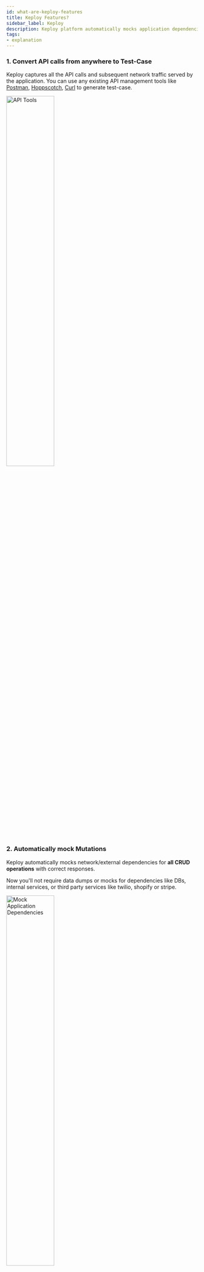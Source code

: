 ```yaml
---
id: what-are-keploy-features
title: Keploy Features?
sidebar_label: Keploy
description: Keploy platform automatically mocks application dependencies and safely replay writes. It does accurate noise detection and statistical de-duplication.
tags:
- explanation
---
```


### 1. Convert API calls from anywhere to Test-Case

Keploy captures all the API calls and subsequent network traffic served by the application. You can use any existing API management tools like [Postman](https://www.postman.com/), [Hoppscotch](https://hoppscotch.io/), [Curl](https://curl.se/) to generate test-case.  

<img src="/img/api-tools.png?raw=true" width="50%" alt="API Tools"/>

### 2. Automatically mock Mutations

Keploy automatically mocks network/external dependencies for **all CRUD operations** with correct responses.

Now you'll not require data dumps or mocks for dependencies like DBs, internal services, or third party services like twilio, shopify or stripe.

<img src="/img/mock-dependencies.png?raw=true" width="50%" alt="Mock Application Dependencies"/>

Please check list of currently supported dependencies in [Go](/docs/go/supported-frameworks).

With Keploy you can safely replay writes or mutations by capturing from local or other environments.

**Idempotency** guarantees are also **not required** in the application. Multiple Reads after write operations can be replicated automatically too.

### 3. Accurate Noise Detection

Keploy identifies noisy fields in the responses accurately like (timestamps, random values) to ensure high quality tests.

As the application serves the API, Keploy re-run that API request with the captured dependency mocks.

<img src="/img/noise-filtration.png?raw=true" alt="Keploy noise filtration"/>

Keploy then compares if the responses of the API requests disagree with each other.
If any of the fields of the API responses are different they are marked as random/non-deterministic fields.

### 4. Native interoperability 

Keploy has native integrations with popular testing libraries like `go-test`. 
Code coverage will be reported with existing and Keploy recorded test cases and can also be integrated in
existing CI pipelines easily.

<img src="/img/unit-test.gif?raw=true" alt="Keploy Integration with Testing Libraries"/>

### 5. Easy Integration Framework for new Libraries

Keploy has Instrumentation/Integration framework to easily add the new libraries/drivers within ~100 lines of code.
Please check-out the [contribution guide](/docs/devtools/sdk-contrib-guide). 